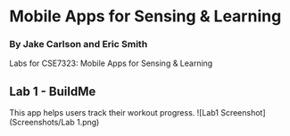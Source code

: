 # Mobile Apps for Sensing & Learning
### By Jake Carlson and Eric Smith

Labs for CSE7323: Mobile Apps for Sensing & Learning

## Lab 1 - BuildMe
This app helps users track their workout progress.
![Lab1 Screenshot](Screenshots/Lab 1.png)

